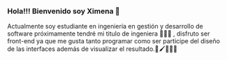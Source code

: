 ### Hola!!! Bienvenido soy Ximena 👋

Actualmente soy estudiante en ingeniería en gestión y desarrollo de software próximamente tendré mi titulo de ingeniera 💃🏻🎉 , disfruto ser front-end ya que me gusta tanto programar como ser participe del diseño de las interfaces además de visualizar el resultado.🎨🖌️👩🏻‍💻  
